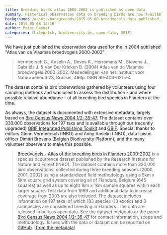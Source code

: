 ```yaml
---
title: Breeding birds atlas 2000-2002 is published as open data
summary: Historical observation data on breeding birds are now available for everyone to use.
background: /assets/backgrounds/2015-05-08-broedvogels-data-published.jpg
date: 2015-05-08 14:10
author: Peter Desmet
categories: [LifeWatch, biodiversity.be, open data, GBIF]
---
```


We have just published the observation data used for the in 2004 published "Atlas van de Vlaamse broedvogels 2000-2002":

> Vermeersch G., Anselin A., Devos K., Herremans M., Stevens J., Gabriëls J. & Van Der Krieken B. (2004) Atlas van de Vlaamse broedvogels 2000-2002. Mededelingen van het Instituut voor Natuurbehoud 23, Brussel, 496p. ISBN 90-403-0215-4

The dataset contains bird observations gathered by volunteers using four sampling methods and was used to assess the distribution - and where possible relative abundance - of all breeding bird species in Flanders at the time.

As always, the dataset is documented with extensive metadata, largely based on [Bird Census News 2004 1/2: 35-47](http://www.ebcc.info/wpimages/video/BCN_17_1&2.pdf). The dataset contains over 330.000 observations for 197 taxa and is available through our (recently upgraded) [GBIF Integrated Publishing Toolkit](https://ipt.inbo.be/resource?r=broedvogel-atlas-occurrences) and [GBIF](http://doi.org/10.15468/sccg5a). Special thanks to editors Glenn Vermeersch (INBO) and Anny Anselin (INBO), data liaison officer Dimitri Brosens ([Belgian Biodiversity Platform](http://www.biodiversity.be)), and the many volunteer observers to make this possible.

> [Broedvogels - Atlas of the breeding birds in Flanders 2000-2002](http://doi.org/10.15468/sccg5a) is a species occurrence dataset published by the Research Institute for Nature and Forest (INBO). The dataset contains more than 330,000 bird observations, collected during three breeding seasons (2000, 2001, 2002) using a standardized field methodology using a 5km x 5km square grid system covering all of Flanders, Belgium (645 squares) as well as up to eight 1km x 1km sample squares within each larger square. Test data from 1999 and additional data to increase coverage from 2003 are also included. The dataset includes information on 197 taxa, of which 183 species (13 exotic) and 3 subspecies are considered breeding in Flanders. The data are released in bulk as open data. See the dataset metadata or the paper [Bird Census News 2004 1/2: 35-47](http://www.ebcc.info/wpimages/video/BCN_17_1&2.pdf) for contact information, scope and methodology. Issues with the data or dataset can be reported on [GitHub](https://github.com/inbo/data-publication/tree/a67baea4713d869e3215dddf304da8f7442fbfa2/datasets/broedvogel-atlas-occurrences). [[from the metadata](https://github.com/inbo/data-publication/blob/77acedf4657a99ec872559a45f23d91f9222286c/datasets/broedvogel-atlas-occurrences/metadata.md)]

